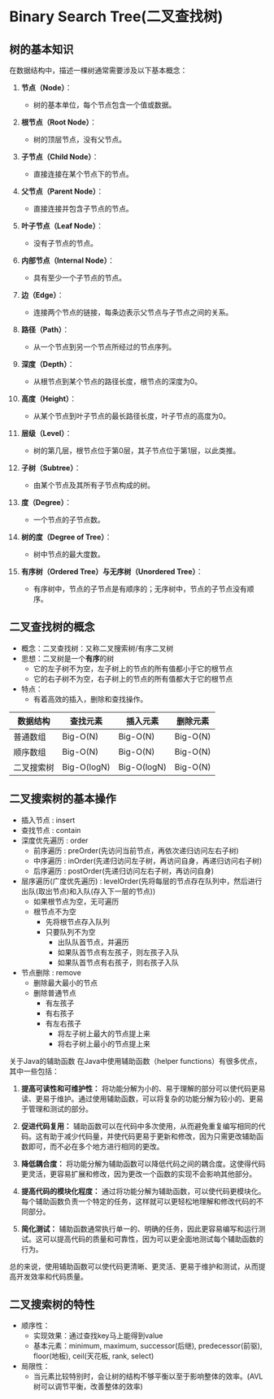 # Binary Search Tree(二叉查找树)
## 树的基本知识
在数据结构中，描述一棵树通常需要涉及以下基本概念：
1. **节点（Node）**：
    - 树的基本单位，每个节点包含一个值或数据。

2. **根节点（Root Node）**：
    - 树的顶层节点，没有父节点。

3. **子节点（Child Node）**：
    - 直接连接在某个节点下的节点。

4. **父节点（Parent Node）**：
    - 直接连接并包含子节点的节点。

5. **叶子节点（Leaf Node）**：
    - 没有子节点的节点。

6. **内部节点（Internal Node）**：
    - 具有至少一个子节点的节点。

7. **边（Edge）**：
    - 连接两个节点的链接，每条边表示父节点与子节点之间的关系。

8. **路径（Path）**：
    - 从一个节点到另一个节点所经过的节点序列。

9. **深度（Depth）**：
    - 从根节点到某个节点的路径长度，根节点的深度为0。

10. **高度（Height）**：
    - 从某个节点到叶子节点的最长路径长度，叶子节点的高度为0。

11. **层级（Level）**：
    - 树的第几层，根节点位于第0层，其子节点位于第1层，以此类推。

12. **子树（Subtree）**：
    - 由某个节点及其所有子节点构成的树。

13. **度（Degree）**：
    - 一个节点的子节点数。

14. **树的度（Degree of Tree）**：
    - 树中节点的最大度数。

15. **有序树（Ordered Tree）**与**无序树（Unordered Tree）**：
    - 有序树中，节点的子节点是有顺序的；无序树中，节点的子节点没有顺序。

## 二叉查找树的概念
- 概念：二叉查找树：又称二叉搜索树/有序二叉树
- 思想：二叉树是一个**有序**的树
  - 它的左子树不为空，左子树上的节点的所有值都小于它的根节点
  - 它的右子树不为空，右子树上的节点的所有值都大于它的根节点
- 特点：
  - 有着高效的插入，删除和查找操作。

| 数据结构  | 查找元素        | 插入元素        | 删除元素     |
|-------|-------------|-------------|----------|
| 普通数组  | Big-O(N)    | Big-O(N)    | Big-O(N) |
| 顺序数组  | Big-O(N)    | Big-O(N)    | Big-O(N) |
| 二叉搜索树 | Big-O(logN) | Big-O(logN) | Big-O(N) |

## 二叉搜索树的基本操作
- 插入节点 : insert
- 查找节点 : contain
- 深度优先遍历 : order
  - 前序遍历 : preOrder(先访问当前节点，再依次递归访问左右子树)
  - 中序遍历 : inOrder(先递归访问左子树，再访问自身，再递归访问右子树)
  - 后序遍历 : postOrder(先递归访问左右子树，再访问自身)
- 层序遍历(广度优先遍历) : levelOrder(先将每层的节点存在队列中，然后进行出队(取出节点)和入队(存入下一层的节点))
  - 如果根节点为空，无可遍历
  - 根节点不为空
    - 先将根节点存入队列
    - 只要队列不为空
      - 出队队首节点，并遍历
      - 如果队首节点有左孩子，则左孩子入队
      - 如果队首节点有右孩子，则右孩子入队
- 节点删除 : remove
  - 删除最大最小的节点
  - 删除普通节点
    - 有左孩子
    - 有右孩子
    - 有左右孩子
      - 将左子树上最大的节点提上来
      - 将右子树上最小的节点提上来

关于Java的辅助函数
在Java中使用辅助函数（helper functions）有很多优点，其中一些包括：

1. **提高可读性和可维护性：** 将功能分解为小的、易于理解的部分可以使代码更易读、更易于维护。通过使用辅助函数，可以将复杂的功能分解为较小的、更易于管理和测试的部分。

2. **促进代码复用：** 辅助函数可以在代码中多次使用，从而避免重复编写相同的代码。这有助于减少代码量，并使代码更易于更新和修改，因为只需更改辅助函数即可，而不必在多个地方进行相同的更改。

3. **降低耦合度：** 将功能分解为辅助函数可以降低代码之间的耦合度。这使得代码更灵活，更容易扩展和修改，因为更改一个函数的实现不会影响其他部分。

4. **提高代码的模块化程度：** 通过将功能分解为辅助函数，可以使代码更模块化。每个辅助函数负责一个特定的任务，这样就可以更轻松地理解和修改代码的不同部分。

5. **简化测试：** 辅助函数通常执行单一的、明确的任务，因此更容易编写和运行测试。这可以提高代码的质量和可靠性，因为可以更全面地测试每个辅助函数的行为。

总的来说，使用辅助函数可以使代码更清晰、更灵活、更易于维护和测试，从而提高开发效率和代码质量。

## 二叉搜索树的特性
- 顺序性：
  - 实现效果：通过查找key马上能得到value
  - 基本元素：minimum, maximum, successor(后继), predecessor(前驱), floor(地板), ceil(天花板, rank, select)
- 局限性：
  - 当元素比较特别时，会让树的结构不够平衡以至于影响整体的效率。(AVL树可以调节平衡，改善整体的效率)
